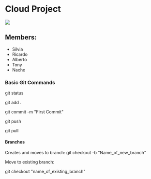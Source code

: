 # Cloud Project

<img src="https://encrypted-tbn0.gstatic.com/images?q=tbn:ANd9GcSETUE46G7gv41P7dFD5i4VQ_TAgV_FIcS4Kg&usqp=CAU">

## Members:

* Silvia
* Ricardo
* Alberto
* Tony
* Nacho




### Basic Git Commands

git status

git add .

git commit -m "First Commit"

git push

git pull


#### Branches

Creates and moves to branch:
git checkout -b "Name_of_new_branch"

Move to existing branch:

git checkout "name_of_existing_branch"

